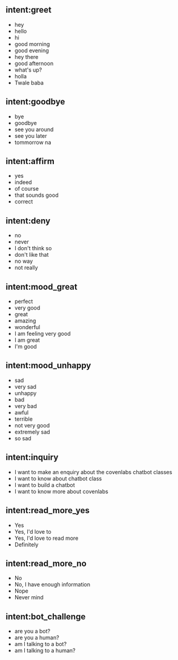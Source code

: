 ## intent:greet
- hey
- hello
- hi
- good morning
- good evening
- hey there
- good afternoon
- what's up?
- holla
- Twale baba

## intent:goodbye
- bye
- goodbye
- see you around
- see you later
- tommorrow na

## intent:affirm
- yes
- indeed
- of course
- that sounds good
- correct

## intent:deny
- no
- never
- I don't think so
- don't like that
- no way
- not really

## intent:mood_great
- perfect
- very good
- great
- amazing
- wonderful
- I am feeling very good
- I am great
- I'm good

## intent:mood_unhappy
- sad
- very sad
- unhappy
- bad
- very bad
- awful
- terrible
- not very good
- extremely sad
- so sad

## intent:inquiry
- I want to make an enquiry about the covenlabs chatbot classes
- I want to know about chatbot class
- I want to build a chatbot
- I want to know more about covenlabs

## intent:read_more_yes
-  Yes
- Yes, I'd love to
- Yes, I'd love to read more
- Definitely

## intent:read_more_no
- No
- No, I have enough information
- Nope
- Never mind

## intent:bot_challenge
- are you a bot?
- are you a human?
- am I talking to a bot?
- am I talking to a human?
